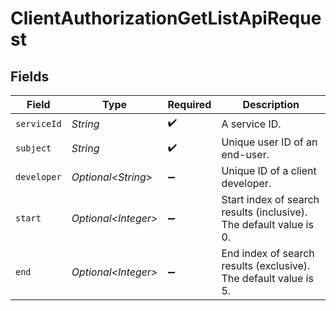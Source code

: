 # ClientAuthorizationGetListApiRequest


## Fields

| Field                                                              | Type                                                               | Required                                                           | Description                                                        |
| ------------------------------------------------------------------ | ------------------------------------------------------------------ | ------------------------------------------------------------------ | ------------------------------------------------------------------ |
| `serviceId`                                                        | *String*                                                           | :heavy_check_mark:                                                 | A service ID.                                                      |
| `subject`                                                          | *String*                                                           | :heavy_check_mark:                                                 | Unique user ID of an end-user.<br/>                                |
| `developer`                                                        | *Optional\<String>*                                                | :heavy_minus_sign:                                                 | Unique ID of a client developer.<br/>                              |
| `start`                                                            | *Optional\<Integer>*                                               | :heavy_minus_sign:                                                 | Start index of search results (inclusive). The default value is 0. |
| `end`                                                              | *Optional\<Integer>*                                               | :heavy_minus_sign:                                                 | End index of search results (exclusive). The default value is 5.<br/> |